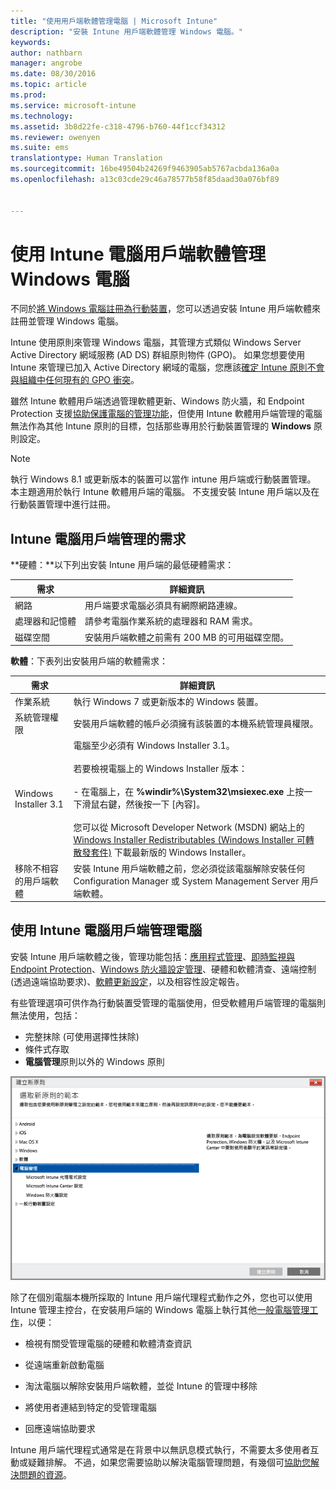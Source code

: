 ```yaml
---
title: "使用用戶端軟體管理電腦 | Microsoft Intune"
description: "安裝 Intune 用戶端軟體管理 Windows 電腦。"
keywords: 
author: nathbarn
manager: angrobe
ms.date: 08/30/2016
ms.topic: article
ms.prod: 
ms.service: microsoft-intune
ms.technology: 
ms.assetid: 3b8d22fe-c318-4796-b760-44f1ccf34312
ms.reviewer: owenyen
ms.suite: ems
translationtype: Human Translation
ms.sourcegitcommit: 16be49504b24269f9463905ab5767acbda136a0a
ms.openlocfilehash: a13c03cde29c46a78577b58f85daad30a076bf89


---
```


# 使用 Intune 電腦用戶端軟體管理 Windows 電腦
不同於[將 Windows 電腦註冊為行動裝置](set-up-windows-device-management-with-microsoft-intune.md)，您可以透過安裝 Intune 用戶端軟體來註冊並管理 Windows 電腦。

Intune 使用原則來管理 Windows 電腦，其管理方式類似 Windows Server Active Directory 網域服務 (AD DS) 群組原則物件 (GPO)。 如果您想要使用 Intune 來管理已加入 Active Directory 網域的電腦，您應該[確定 Intune 原則不會與組織中任何現有的 GPO 衝突](resolve-gpo-and-microsoft-intune-policy-conflicts.md)。

雖然 Intune 軟體用戶端透過管理軟體更新、Windows 防火牆，和 Endpoint Protection 支援[協助保護電腦的管理功能](policies-to-protect-windows-pcs-in-microsoft-intune.md)，但使用 Intune 軟體用戶端管理的電腦無法作為其他 Intune 原則的目標，包括那些專用於行動裝置管理的 **Windows** 原則設定。

> [!NOTE]
> 執行 Windows 8.1 或更新版本的裝置可以當作 intune 用戶端或行動裝置管理。 本主題適用於執行 Intune 軟體用戶端的電腦。 不支援安裝 Intune 用戶端以及在行動裝置管理中進行註冊。

## Intune 電腦用戶端管理的需求

**硬體：**以下列出安裝 Intune 用戶端的最低硬體需求：

|需求|詳細資訊|
|---------------|--------------------|
|網路|用戶端要求電腦必須具有網際網路連線。|
|處理器和記憶體|請參考電腦作業系統的處理器和 RAM 需求。|
|磁碟空間|安裝用戶端軟體之前需有 200 MB 的可用磁碟空間。|

**軟體**：下表列出安裝用戶端的軟體需求：

|需求|詳細資訊|
|---------------|--------------------|
|作業系統 | 執行 Windows 7 或更新版本的 Windows 裝置。 |
|系統管理權限|安裝用戶端軟體的帳戶必須擁有該裝置的本機系統管理員權限。|
|Windows Installer 3.1|電腦至少必須有 Windows Installer 3.1。<br /><br />若要檢視電腦上的 Windows Installer 版本：<br /><br />-   在電腦上，在 **%windir%\System32\msiexec.exe** 上按一下滑鼠右鍵，然後按一下 [內容]。<br /><br />您可以從 Microsoft Developer Network (MSDN) 網站上的 [Windows Installer Redistributables (Windows Installer 可轉散發套件)](http://go.microsoft.com/fwlink/?LinkID=234258) 下載最新版的 Windows Installer。|
|移除不相容的用戶端軟體|安裝 Intune 用戶端軟體之前，您必須從該電腦解除安裝任何 Configuration Manager 或 System Management Server 用戶端軟體。|

## 使用 Intune 電腦用戶端管理電腦
安裝 Intune 用戶端軟體之後，管理功能包括：[應用程式管理](deploy-apps-in-microsoft-intune.md)、[即時監視與 Endpoint Protection](help-secure-windows-pcs-with-endpoint-protection-for-microsoft-intune.md)、[Windows 防火牆設定管理](help-protect-windows-pcs-using-windows-firewall-policies-in-microsoft-intune.md)、硬體和軟體清查、遠端控制 (透過遠端協助要求)、[軟體更新設定](keep-windows-pcs-up-to-date-with-software-updates-in-microsoft-intune.md)，以及相容性設定報告。

有些管理選項可供作為行動裝置受管理的電腦使用，但受軟體用戶端管理的電腦則無法使用，包括：

-   完整抹除 (可使用選擇性抹除)
-   條件式存取
-   **電腦管理**原則以外的 Windows 原則

![Windows 電腦的原則範本](../media/pc_policy_template.png)

除了在個別電腦本機所採取的 Intune 用戶端代理程式動作之外，您也可以使用 Intune 管理主控台，在安裝用戶端的 Windows 電腦上執行其他[一般電腦管理工作](common-windows-pc-management-tasks-with-the-microsoft-intune-computer-client.md)，以便：

-   檢視有關受管理電腦的硬體和軟體清查資訊

-   從遠端重新啟動電腦

-   淘汰電腦以解除安裝用戶端軟體，並從 Intune 的管理中移除

-   將使用者連結到特定的受管理電腦

-   回應遠端協助要求

Intune 用戶端代理程式通常是在背景中以無訊息模式執行，不需要太多使用者互動或疑難排解。 不過，如果您需要協助以解決電腦管理問題，有幾個可[協助您解決問題的資源](/intune/troubleshoot/troubleshoot-client-setup-in-microsoft-intune)。



<!--HONumber=Sep16_HO1-->


